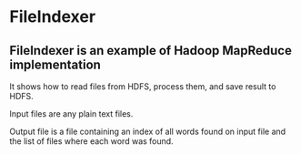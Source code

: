 # FileIndexer

## FileIndexer is an example of Hadoop MapReduce implementation

It shows how to read files from HDFS, process them, and save result to HDFS.

Input files are any plain text files.

Output file is a file containing an index of all words found on input file and the list of files where each word was found.